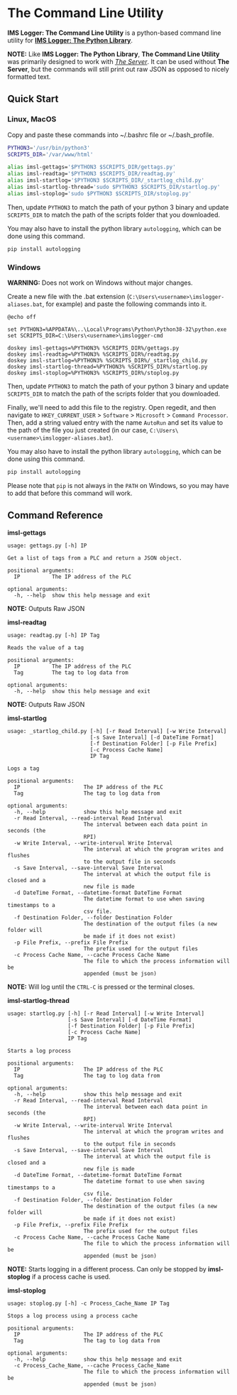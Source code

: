 # The Command Line Utility

**IMS Logger: The Command Line Utility** is a python-based command line utility for [**IMS Logger: The Python Library**](py).

**NOTE:** Like **IMS Logger: The Python Library**, **The Command Line Utility** was primarily designed to work with [*The Server*](/docs/server). It can be used without **The Server**, but the commands will still print out raw JSON as opposed to nicely formatted text.

## Quick Start

### Linux, MacOS
Copy and paste these commands into ~/.bashrc file or ~/.bash_profile.
```bash
PYTHON3='/usr/bin/python3'
SCRIPTS_DIR='/var/www/html'

alias imsl-gettags='$PYTHON3 $SCRIPTS_DIR/gettags.py'
alias imsl-readtag='$PYTHON3 $SCRIPTS_DIR/readtag.py'
alias imsl-startlog='$PYTHON3 $SCRIPTS_DIR/_startlog_child.py'
alias imsl-startlog-thread='sudo $PYTHON3 $SCRIPTS_DIR/startlog.py'
alias imsl-stoplog='sudo $PYTHON3 $SCRIPTS_DIR/stoplog.py'
```
Then, update `PYTHON3` to match the path of your python 3 binary and update `SCRIPTS_DIR` to match the path of the scripts folder that you downloaded.

You may also have to install the python library `autologging`, which can be done using this command.
```bash
pip install autologging
```

### Windows
**WARNING:** Does not work on Windows without major changes.

Create a new file with the .bat extension (`C:\Users\<username>\imslogger-aliases.bat`, for example) and paste the following commands into it.
```batch
@echo off

set PYTHON3=%APPDATA%\..\Local\Programs\Python\Python38-32\python.exe
set SCRIPTS_DIR=C:\Users\<username>\imslogger-cmd

doskey imsl-gettags=%PYTHON3% %SCRIPTS_DIR%/gettags.py
doskey imsl-readtag=%PYTHON3% %SCRIPTS_DIR%/readtag.py
doskey imsl-startlog=%PYTHON3% %SCRIPTS_DIR%/_startlog_child.py
doskey imsl-startlog-thread=%PYTHON3% %SCRIPTS_DIR%/startlog.py
doskey imsl-stoplog=%PYTHON3% %SCRIPTS_DIR%/stoplog.py
```
Then, update `PYTHON3` to match the path of your python 3 binary and update `SCRIPTS_DIR` to match the path of the scripts folder that you downloaded.

Finally, we'll need to add this file to the registry. Open regedit, and then navigate to `HKEY_CURRENT_USER` > `Software` > `Microsoft` > `Command Processor`. Then, add a string valued entry with the name `AutoRun` and set its value to the path of the file you just created (in our case, `C:\Users\<username>\imslogger-aliases.bat`).

You may also have to install the python library `autologging`, which can be done using this command.
```bash
pip install autologging
```
Please note that `pip` is not always in the `PATH` on Windows, so you may have to add that before this command will work.

## Command Reference

**imsl-gettags**
<div class="indent">

```
usage: gettags.py [-h] IP

Get a list of tags from a PLC and return a JSON object.

positional arguments:
  IP          The IP address of the PLC

optional arguments:
  -h, --help  show this help message and exit
```
**NOTE:** Outputs Raw JSON
</div>

**imsl-readtag**
<div class="indent">

```
usage: readtag.py [-h] IP Tag

Reads the value of a tag

positional arguments:
  IP          The IP address of the PLC
  Tag         The tag to log data from

optional arguments:
  -h, --help  show this help message and exit
```
**NOTE:** Outputs Raw JSON
</div>

**imsl-startlog**
<div class="indent">

```
usage: _startlog_child.py [-h] [-r Read Interval] [-w Write Interval]
                          [-s Save Interval] [-d DateTime Format]
                          [-f Destination Folder] [-p File Prefix]
                          [-c Process Cache Name]
                          IP Tag

Logs a tag

positional arguments:
  IP                    The IP address of the PLC
  Tag                   The tag to log data from

optional arguments:
  -h, --help            show this help message and exit
  -r Read Interval, --read-interval Read Interval
                        The interval between each data point in seconds (the
                        RPI)
  -w Write Interval, --write-interval Write Interval
                        The interval at which the program writes and flushes
                        to the output file in seconds
  -s Save Interval, --save-interval Save Interval
                        The interval at which the output file is closed and a
                        new file is made
  -d DateTime Format, --datetime-format DateTime Format
                        The datetime format to use when saving timestamps to a
                        csv file.
  -f Destination Folder, --folder Destination Folder
                        The destination of the output files (a new folder will
                        be made if it does not exist)
  -p File Prefix, --prefix File Prefix
                        The prefix used for the output files
  -c Process Cache Name, --cache Process Cache Name
                        The file to which the process information will be
                        appended (must be json)
```
**NOTE:** Will log until the `CTRL-C` is pressed or the terminal closes.
</div>

**imsl-startlog-thread**
<div class="indent">

```
usage: startlog.py [-h] [-r Read Interval] [-w Write Interval]
                   [-s Save Interval] [-d DateTime Format]
                   [-f Destination Folder] [-p File Prefix]
                   [-c Process Cache Name]
                   IP Tag

Starts a log process

positional arguments:
  IP                    The IP address of the PLC
  Tag                   The tag to log data from

optional arguments:
  -h, --help            show this help message and exit
  -r Read Interval, --read-interval Read Interval
                        The interval between each data point in seconds (the
                        RPI)
  -w Write Interval, --write-interval Write Interval
                        The interval at which the program writes and flushes
                        to the output file in seconds
  -s Save Interval, --save-interval Save Interval
                        The interval at which the output file is closed and a
                        new file is made
  -d DateTime Format, --datetime-format DateTime Format
                        The datetime format to use when saving timestamps to a
                        csv file.
  -f Destination Folder, --folder Destination Folder
                        The destination of the output files (a new folder will
                        be made if it does not exist)
  -p File Prefix, --prefix File Prefix
                        The prefix used for the output files
  -c Process Cache Name, --cache Process Cache Name
                        The file to which the process information will be
                        appended (must be json)
```
**NOTE:** Starts logging in a different process. Can only be stopped by **imsl-stoplog** if a process cache is used.
</div>

**imsl-stoplog**
<div class="indent">

```
usage: stoplog.py [-h] -c Process_Cache_Name IP Tag

Stops a log process using a process cache

positional arguments:
  IP                    The IP address of the PLC
  Tag                   The tag to log data from

optional arguments:
  -h, --help            show this help message and exit
  -c Process_Cache_Name, --cache Process_Cache_Name
                        The file to which the process information will be
                        appended (must be json)
```
</div>
